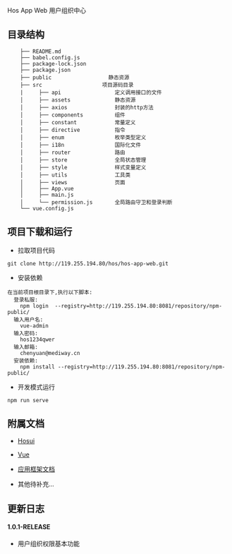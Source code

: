 Hos App Web 用户组织中心

目录结构
----
```     
    ├── README.md
    ├── babel.config.js
    ├── package-lock.json
    ├── package.json
    ├── public                  静态资源
    ├── src                   项目源码目录
    |     ├── api                 定义调用接口的文件
    │     ├── assets              静态资源
    │     ├── axios               封装的http方法
    │     ├── components          组件
    │     ├── constant            常量定义
    │     ├── directive           指令
    │     ├── enum                枚举类型定义
    │     ├── i18n                国际化文件
    │     ├── router              路由
    │     ├── store               全局状态管理
    │     ├── style               样式变量定义
    │     ├── utils               工具类
    │     ├── views               页面
    │     ├── App.vue
    │     ├── main.js
    │     └── permission.js       全局路由守卫和登录判断
    └── vue.config.js

```

项目下载和运行
----

- 拉取项目代码
```bash(git客户端，在文件中使用git bash here打开命令行，复制以下命令下载项目)
git clone http://119.255.194.80/hos/hos-app-web.git
```

- 安装依赖
```
在当前项目根目录下,执行以下脚本:
  登录私服: 
    npm login  --registry=http://119.255.194.80:8081/repository/npm-public/
  输入用户名: 
    vue-admin
  输入密码: 
    hos1234qwer
  输入邮箱: 
    chenyuan@mediway.cn
  安装依赖: 
    npm install --registry=http://119.255.194.80:8081/repository/npm-public/

```

- 开发模式运行
```
npm run serve
```
附属文档
----
- [Hosui](http://114.242.246.250:8035/#/zh-CN)

- [Vue](https://cn.vuejs.org/v2/guide)

- [应用框架文档](http://114.242.246.250:8034/)

- 其他待补充...


更新日志
----
#### 1.0.1-RELEASE
- 用户组织权限基本功能
